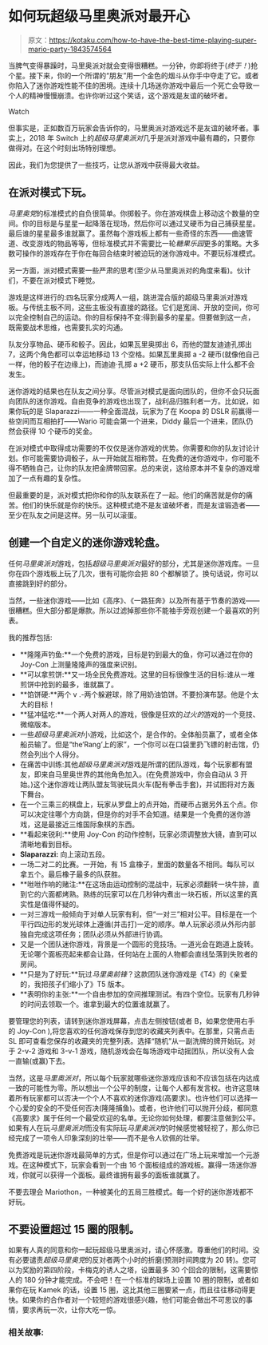 # 如何玩超级马里奥派对最开心

> 原文：<https://kotaku.com/how-to-have-the-best-time-playing-super-mario-party-1843574564>

当脾气变得暴躁时，马里奥派对就会变得很糟糕。一分钟，你即将终于(*终于！*)抢个星。接下来，你的一个所谓的“朋友”用一个金色的烟斗从你手中夺走了它。或者你陷入了迷你游戏性能不佳的困境。连续十几场迷你游戏中最后一个死亡会导致一个人的精神慢慢崩溃。也许你听过这个笑话，这个游戏是友谊的破坏者。

Watch

但事实是，正如数百万玩家会告诉你的，马里奥派对游戏远不是友谊的破坏者。事实上，2018 年 Switch 上的*超级马里奥派对*几乎是派对游戏中最有趣的，只要你做得对。在这个时刻出场特别理想。

因此，我们为您提供了一些技巧，让您从游戏中获得最大收益。

## 在派对模式下玩。

*马里奥党*的标准模式的自负很简单。你掷骰子。你在游戏棋盘上移动这个数量的空间。你的目标是与星星一起降落在现场，然后你可以通过叉硬币为自己捕获星星。最后谁的星星最多谁就赢了。虽然每个游戏板上都有一些奇怪的东西——曲速管道、改变游戏的物品等等，但标准模式并不需要比一轮*糖果乐园*更多的策略。大多数可操作的游戏存在于你在每回合结束时被迫玩的迷你游戏中。不要玩标准模式。

另一方面，派对模式需要一些严肃的思考(至少从马里奥派对的角度来看)。伙计们，不要在派对模式下睡觉。

游戏是这样进行的:四名玩家分成两人一组，跳进混合版的超级马里奥派对游戏板。与传统主板不同，这些主板没有直接的路径。它们是宽阔、开放的空间，你可以完全控制自己的运动。你的目标保持不变:得到最多的星星。但要做到这一点，既需要战术思维，也需要扎实的沟通。

队友分享物品、硬币和骰子。因此，如果瓦里奥掷出 6，而他的盟友迪迪孔掷出 7，这两个角色都可以幸运地移动 13 个空格。如果瓦里奥掷 a -2 硬币(就像他自己一样，他的骰子在边缘上)，而迪迪·孔掷 a +2 硬币，那支队伍实际上什么都不会发生。

迷你游戏的结果也在队友之间分享。尽管派对模式是面向团队的，但你不会只玩面向团队的迷你游戏。自由竞争的游戏也出现了，战利品归胜利者一方。比如说，如果你玩的是 Slaparazzi——一种全面混战，玩家为了在 Koopa 的 DSLR 前赢得一些空间而互相拍打——Wario 可能会第一个进来，Diddy 最后一个进来，团队仍然会获得 10 个硬币的奖金。

在派对模式中取得成功需要的不仅仅是迷你游戏的优势。你需要和你的队友讨论计划。你可能需要协调骰子，从一开始就互相称赞。在免费的迷你游戏中，你可能不得不牺牲自己，让你的队友把金牌带回家。总的来说，这给原本并不复杂的游戏增加了一点有趣的复杂性。

但最重要的是，派对模式把你和你的队友联系在了一起。他们的痛苦就是你的痛苦。他们的快乐就是你的快乐。这种模式绝不是友谊破坏者，而是友谊锻造者——至少在队友之间是这样。另一队可以滚蛋。

## 创建一个自定义的迷你游戏轮盘。

任何*马里奥派对*游戏，包括*超级马里奥派对*最好的部分，尤其是迷你游戏库。一旦你在四个游戏板上玩了几次，很有可能你会把 80 个都解锁了。换句话说，你可以直接跳到好的部分。

当然，一些迷你游戏——比如《高序》、《一路狂奔》以及所有基于节奏的游戏——很糟糕。但大部分都是爆款。所以过滤掉那些你不能袖手旁观创建一个最喜欢的列表。

我的推荐包括:

*   **隆隆声钓鱼:**一个免费的游戏，目标是钓到最大的鱼，你可以通过在你的 Joy-Con 上测量隆隆声的强度来识别。
*   **可以拿煎饼:**又一场全民免费游戏。这里的目标很像生活的目标:谁从一堆煎饼中抢到的最多，谁就赢了。
*   **馅饼硬:**两个 v .-两个躲避球，除了用奶油馅饼。不要扮演布瑟。他是个太大的目标！
*   **猛冲猛吃:**一个两人对两人的游戏，很像是狂欢的*过火的*游戏的一个竞技、微缩版本。
*   一些*超级马里奥派对*小游戏，比如这个，是合作的。全体船员赢了，或者全体船员输了。但是“the‘Rang’上的家”，一个你可以在口袋里扔飞镖的射击馆，仍然会列出个人得分。
*   在痛苦中训练:其他*超级马里奥派对*游戏是所谓的团队游戏，每个玩家都有盟友，即来自马里奥世界的其他角色加入。(在免费游戏中，你会自动从 3 开始。)这个迷你游戏让两队盟友驾驶玩具火车(配有拳击手套)，并试图将对方轰下舞台。
*   在一个三乘三的棋盘上，玩家从罗盘上的点开始，而硬币占据另外五个点。你可以决定往哪个方向跳，但是你的对手不会知道。结果是一个免费的迷你游戏，这是最接近三维国际象棋的东西。
*   **看起来锐利:**使用 Joy-Con 的动作控制，玩家必须调整放大镜，直到可以清晰地看到目标。
*   **Slaparazzi:** 向上滚动五段。
*   一场二对二的比赛。一开始，有 15 盒橡子，里面的数量各不相同。每队可以拿五个。最后橡子最多的队获胜。
*   **咝咝作响的赌注:**在这场由运动控制的混战中，玩家必须翻转一块牛排，直到它的六面都烤熟。熟练的玩家可以在几秒钟内煮出一块石板，所以这里的真实性是值得怀疑的。
*   一对三游戏一般倾向于对单人玩家有利，但“一对三”相对公平。目标是在一个平行四边形的发光球体上遵循(并击打)一定的顺序。单人玩家必须从外形内部独自完成这项任务；团队必须从外部进行协调。
*   又是一个团队迷你游戏，背景是一个圆形的竞技场。一道光会在跑道上旋转。无论哪个面板亮起来都会让路，任何站在上面的人物都会直线坠落到失败者的房间。
*   **只是为了好玩:**玩过*马里奥前锋*？这款团队迷你游戏是《T4》的《亲爱的，我把孩子们缩小了》T5 版本。
*   **表明你的主张:**一个自由参加的空间推理测试。有四个空位。玩家有几秒钟的时间去领取一个。谁拿到最大的位置谁就赢了。

要管理您的列表，请转到迷你游戏屏幕，点击左侧按钮(或者 B，如果您使用右手的 Joy-Con ),将您喜欢的任何游戏保存到您的收藏夹列表中。在那里，只需点击 SL 即可查看您保存的收藏夹的完整列表。选择“随机”从一副洗牌的牌开始玩。对于 2-v-2 游戏和 3-v-1 游戏，随机游戏会在每场游戏中动摇团队，所以没有人会一直输(或赢)下去。

当然，这是*马里奥派对*，所以每个玩家就哪些迷你游戏应该和不应该包括在内达成一致的可能性为零。所以想出一个公平的制度，让每个人都有发言权。也许这意味着所有玩家都可以否决一个个人不喜欢的迷你游戏(高要求)。也许他们可以选择一个心爱的安全的不受任何否决(隆隆捕鱼)。或者，也许他们可以抛开分歧，都同意《高要求》属于任何一个最受欢迎的名单。无论你如何处理，都要注意做到公平。如果有人在玩*马里奥派对*而没有实际玩*马里奥派对*的时候感觉被轻视了，那么你已经完成了一项令人印象深刻的壮举——而不是令人钦佩的壮举。

免费游戏是玩迷你游戏最简单的方式，但是你可以通过在广场上玩来增加一个元游戏。在这种模式下，玩家会看到一个由 16 个面板组成的游戏板。赢得一场迷你游戏，你就可以获得一个面板。最终谁拥有最多的面板谁就赢了。

不要去理会 Mariothon，一种被美化的五局三胜模式。每一个好的迷你游戏都不好玩。

## 不要设置超过 15 圈的限制。

如果有人真的同意和你一起玩超级马里奥派对，请心怀感激。尊重他们的时间。没有必要谴责*超级马里奥党*的反对者两个小时的折磨(预测时间跨度为 20 转)。您可以为奖励的第四阶段，卡梅克的诱人之塔，设置最多 30 个回合的限制，这需要惊人的 180 分钟才能完成。不会吧！在一个标准的球场上设置 10 圈的限制，或者如果你在玩 Kamek 的话，设置 15 圈，这比其他三圈要紧一点，而且往往移动得更快。如果你的合作者对一个较短的游戏很感兴趣，他们可能会做出不可思议的事情，要求再玩一次，让你大吃一惊。

### 相关故事: